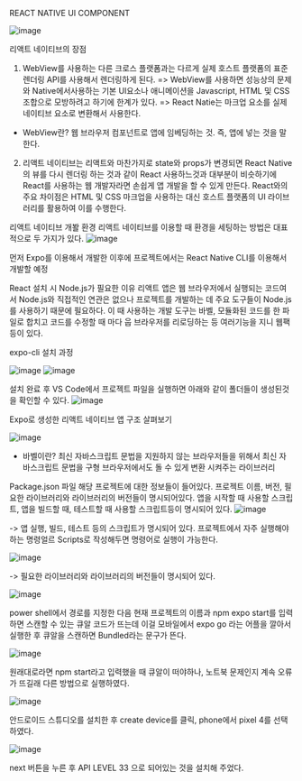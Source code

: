 REACT NATIVE UI COMPONENT

![image](https://github.com/user-attachments/assets/2440bbeb-2525-49f7-b53c-36dd378024b8)

리액트 네이티브의 장점

1. WebView를 사용하는 다른 크로스 플랫폼과는 다르게 실제 호스트 플랫폼의 표준 렌더링 API를 사용해서 렌더링하게 된다.
=> WebView를 사용하면 성능상의 문제와 Native에서사용하는 기본 UI요소나 애니메이션을 Javascript, HTML 및 CSS 조합으로 모방하려고 하기에 한계가 있다.
=> React Natie는 마크업 요소를 실제 네이티브 요소로 변환해서 사용한다.

* WebView란? 웹 브라우저 컴포넌트로 앱에 임베딩하는 것. 즉, 앱에 넣는 것을 말한다.

2. 리액트 네이티브는 리액트와 마찬가지로 state와 props가 변경되면 React Native의 뷰를 다시 렌더링 하는 것과 같이 React 사용하느것과 대부분이 비슷하기에 React를 사용하는 웹 개발자라면 손쉽게 앱 개발을 할 수 있게 만든다.
React와의 주요 차이점은 HTML 및 CSS 마크업을 사용하는 대신 호스트 플랫폼의 UI 라이브러리를 활용하여 이를 수행한다.

리액트 네이티브 개봘 환경
리액트 네이티브를 이용할 때 환경을 세팅하는 방법은 대표적으로 두 가지가 있다.
![image](https://github.com/user-attachments/assets/f719e88f-15e7-4413-8ef2-42fddd31c28b)

먼저 Expo를 이용해서 개발한 이후에 프로젝트에서는 React Native CLI를 이용해서 개발할 예정

React 설치 시 Node.js가 필요한 이유
리액트 앱은 웹 브라우저에서 실행되는 코드여서 Node.js와 직접적인 연관은 없으나 프로젝트를 개발하는 데 주요 도구들이 Node.js를 사용하기 때문에 필요하다. 이 때 사용하는 개발 도구는 바벨, 모듈화된 코드를 한 파일로 합치고 코드를 수정할 때 마다 웁 브라우저를 리로딩하는 등 여러기능을 지니 웹팩등이 있다.

expo-cli 설치 과정

![image](https://github.com/user-attachments/assets/3eed54ae-5546-4f40-bf0f-b3317fe7bb2e)
![image](https://github.com/user-attachments/assets/e42dddd5-2572-42b4-8bd6-bbf6ce7418fa)

설치 완료 후 VS Code에서 프로젝트 파일을 실행하면 아래와 같이 폴더들이 생성된것을 확인할 수 있다.
![image](https://github.com/user-attachments/assets/4689849c-cc90-4a2b-8550-1c3909e14425)

Expo로 생성한 리액트 네이티브 앱 구조 살펴보기

![image](https://github.com/user-attachments/assets/8bb35121-79d6-4742-84fe-6684c7ed07b7)

* 바벨이란? 최신 자바스크립트 문법을 지원하지 않는 브라우저들을 위해서 최신 자바스크립트 문법을 구형 브라우저에서도 돌 수 있게 변환 시켜주는 라이브러리

Package.json 파일
해당 프로젝트에 대한 정보들이 들어있다. 프로젝트 이름, 버전, 필요한 라이브러리와 라이브러리의 버전들이 명시되어있다. 앱을 시작할 때 사용할 스크립트, 앱을 빌드할 때, 테스트할 때 사용할 스크립트등이 명시되어 있다.
![image](https://github.com/user-attachments/assets/11dcebef-800a-4013-879a-7ce4d4f0419c)


-> 앱 실행, 빌드, 테스트 등의 스크립트가 명시되어 있다. 프로젝트에서 자주 실행해야 하는 명령얼르 Scripts로 작성해두면 명령어로 실행이 가능한다.

![image](https://github.com/user-attachments/assets/7606d5af-c104-454e-b419-19f5e2a6a13d)

-> 필요한 라이브러리와 라이브러리의 버전들이 명시되어 있다.

![image](https://github.com/user-attachments/assets/6d376d4c-1d9a-4136-8051-7e49e8855496)

power shell에서 경로를 지정한 다음 현재 프로젝트의 이름과 npm expo start를 입력하면 스캔할 수 있는 큐알 코드가 뜨는데 이걸 모바일에서 expo go 라는 어플을 깔아서 실행한 후 큐알을 스캔하면 Bundled라는 문구가 뜬다.

![image](https://github.com/user-attachments/assets/c39192b7-12fd-4d5e-8302-3204e638a8b2)

원래대로라면 npm start라고 입력했을 때 큐알이 떠야하나, 노트북 문제인지 계속 오류가 뜨길래 다른 방법으로 실행하였다.

![image](https://github.com/user-attachments/assets/2a645644-ec29-4f17-8079-3e7c12ffc004)

안드로이드 스튜디오를 설치한 후 create device를 클릭, phone에서 pixel 4를 선택하였다.

![image](https://github.com/user-attachments/assets/7b3c4223-10d3-4602-88cf-dae4bff553c5)

next 버튼을 누른 후 API LEVEL 33 으로 되어있는 것을 설치해 주었다.
